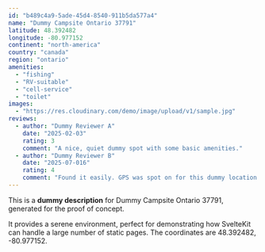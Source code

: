 ```yaml
---
id: "b489c4a9-5ade-45d4-8540-911b5da577a4"
name: "Dummy Campsite Ontario 37791"
latitude: 48.392482
longitude: -80.977152
continent: "north-america"
country: "canada"
region: "ontario"
amenities:
  - "fishing"
  - "RV-suitable"
  - "cell-service"
  - "toilet"
images:
  - "https://res.cloudinary.com/demo/image/upload/v1/sample.jpg"
reviews:
  - author: "Dummy Reviewer A"
    date: "2025-02-03"
    rating: 3
    comment: "A nice, quiet dummy spot with some basic amenities."
  - author: "Dummy Reviewer B"
    date: "2025-07-016"
    rating: 4
    comment: "Found it easily. GPS was spot on for this dummy location."
---
```


This is a **dummy description** for Dummy Campsite Ontario 37791, generated for the proof of concept.

It provides a serene environment, perfect for demonstrating how SvelteKit can handle a large number of static pages. The coordinates are 48.392482, -80.977152.
